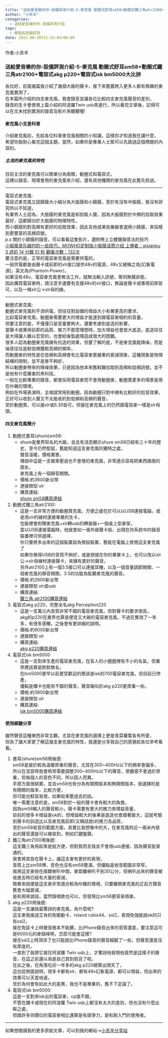 ```yaml
---  
title: "送給愛音樂的你-設備評測介紹-5-麥克風 動圈式舒耳sm58+動圈式鐵三角atr2100+電容式akg p220+電容式isk bm5000大比拚"  
author: "小羔羊"  
categories: 
  - 送給愛音樂的你-設備評測介紹
tags: 
  - 開箱和設備評測  
date: 2021-08-28T15:24:03+08:00  
---  
```

  
  作者:小羔羊  
    
  
### 送給愛音樂的你-設備評測介紹-5-麥克風 動圈式舒耳sm58+動圈式鐵三角atr2100+電容式akg p220+電容式isk bm5000大比拚  
  
各位好，前面幾篇我介紹了幾個大廠的聲卡，接下來舊要跨入更多人都有興趣的麥克風實測了，  
在本篇所介紹的四支麥克風，我會錄音並讓各位比較四支麥克風聲音的差別，  
錄音的生卡會使用上篇介紹的阿波羅Twin usb來進行，所以看完文章後，記得可以在文末找到實測的錄音及影片來聽聽喔!  
  
#### 麥克風小支是科普  
  
介紹麥克風前，先給各位科普麥克風相關的小知識，這樣你才知道我在講什麼，  
希望你能耐心看完這個主題，當然，如果你是專業人士那可以先跳過這個標題的內容的。  
  
##### 主流的麥克風和特性  
  
目前主流的麥克風可以簡單分為兩類，動圈式和電容式，  
這裡以錄音、現場會用的麥克風來介紹，還有其他種類的麥克風在此舊先掠過。  
  
---  
  
電容式麥克風:  
電容式麥克風又因鎮膜大小細分為大振膜和小鎮膜，至於有沒有中振膜，我沒有研究所以不知道，  
有業界人士認為，大振膜的麥克風是和拾取人聲，因為大振膜對於中頻的拾取效果最好，這都歸功於大振膜的物理特性，  
而小鎮膜則對高頻有更好的拾取效果，因此吉他或某些樂器會選用小鎮膜，來採樣到更豐富的高頻訊號。  
p.s 關於小鎮膜的錄音，可以看看這隻影片，還附帶上立體聲錄音法的技巧  
[小振膜录乐器时的一些技巧，MOWHO定制版小振膜话筒介绍 上傳者：qixianpu 3 週前 14 分鐘 51 秒 觀看次數：132次](https://www.youtube.com/watch?v=Q7jSxQMv6KY)  
要注意的是，正常的電容麥克風是需要供電的，  
一般供電都是由聲卡或前即的xlr接口提供48v的電源，48v又被稱之為[幻象電源]，英文為(Phantom Power)，  
如果沒有48v，電容麥克風會無法工作，就無法輸入訊號，等同無聲狀態，  
因此購買電容麥時，請注意手邊要有支援48v的xlr接口，無論是聲卡或專用前即皆可，以及一條xlr公→xlr母的線。  
  
---  
  
動圈式麥克風:  
動圈式麥克風則不須供電，但往往對設備的增益大小有著更高的要求，  
比起電容麥克風，動圈麥需要更大的增益才能達到跟電容麥相約的音量，  
但要注意的是，不僅僅只是音量要夠大，還要考慮到底造的影響，  
當聲卡或專用前即的品質、推力不那麼理想時，加大增益也會放大底造，底造往往是大得讓人難以忍受的，也會給後製處理造成很大的困難。  
很多人認為動圈麥克風擁有抗造的效果，但要了解的是，不是麥克風能降噪，而是噪音往往是較低頻獲較高頻的頻率，  
而動圈麥的特性是在低頻和高頻會有比電容麥更嚴重的衰減現象，這種現象是物理結構的限制，並不是麥不夠好，  
所以動圈麥帶來的降噪效果，只是因為他本來舊較難拾取到高頻和低頻訊號，並不是他有什麼厲害的黑科技。  
一般在比較專業的錄音，都會採用電容麥而不會用動圈麥，動圈賣更多的場景是用在吵雜的環境，  
例如在外場表演時，主唱就常用到動圈，因為動圈只對中頻有比較好的拾音效果，正好可以收到人聲又不太能收的到低頻和高頻的聲音，  
至於動圈賣，可以接xlr或6.35皆可，但接在麥克風上的仍然跟電容麥一樣是xlr母頭。  
  
#### 四支麥克風簡介  
  
1. 動圈式書耳(shure)sm58:  
   * shure是業界知名的大廠，並且有消息顯示shure sm58已經有三十年的歷史，至今仍然堅挺，舊能知道這支麥克風的獨特之處，  
聲音溫暖，價格實惠，  
傳說中這是一支被車壓過也不會壞的麥克風，非常適合容易把東西搞壞的朋友，  
麥克風上有一個靜音開關。  
   * 價格:約3600新台幣  
   * 連接類型:xlr  
   * 購買連結:  
[shure sm58購買連結](https://dimi.tw/store/product/shure-sm58)  
1. 動圈式鐵三角atr2100:  
   * 這是一支非常方便的動圈賣克風，方便之處在於可以以USB連接電腦，或是用xlr的線材連接專業的生卡，  
包裝裡會附贈麥克風+xlr轉usb的轉接器+一個桌上型麥架，  
當以USB連接電腦時，他就會如一張外接聲卡般，出現在你系統中的錄音裝置裡可供選擇，  
你只要將多出來的這個裝置設為預設裝置，舊能在電腦上使用這支麥克風了  
如果你覺得USB的音質不夠好，或是想接在你的專業卡上，也可以改以xlr公→xlr母線材連接聲卡，來擁有更好的聲音。  
另外atr2100上有一個3.5接口可以連接耳機，以及一個音量調節開關、一個麥克風的靜音開關，3.5的功能為監聽麥克風的聲音。  
   * 價格:約2600新台幣  
   * 連接類型:xlr或usb  
   * 購買連結:  
[鐵三角 atr2100購買連結](https://dimi.tw/store/product/audio-technica-atr2100x-usb)  
1. 電容式akg p220，完整全名akg Perception220  
   * 這是一支萬元內音質非常不錯的電容麥克風，但對聲卡的要求很高，  
akg的p220在業界也算是便宜又大碗的電容麥克風，不過在實測了一年多，有很多感觸，之後會有更詳細的說明。  
   * 價格:約6000新台幣  
   * 連接類型:xlr  
   * 購買連結:  
[akg p220購買連結](https://www.ruten.com.tw/item/show?21523707283921)  
1. 電容式isk bm5000  
   * 這是一支對岸生產的電容麥克風，在盲人的小圈圈裡有不小的名氣，但業界應該算是默默無名，  
在bm5000更早以前更受歡迎的應該是isk的700電容麥克風，但目前已停產，  
優點是爛卡也能有不錯的聲音，聲音箱叫於akg p220更厚重一些。  
   * 價格:約3800新台幣  
   * 連接類型:xlr  
   * 購買連結:  
[isk bm5000購買連結](https://www.ruten.com.tw/item/show?21303194384918)  
  
[]()  
  
  
#### 使用經驗分享  
  
雖然聲音這種東西非常主觀，尤其在麥克風的選擇上更是青菜蘿蔔各有所愛，  
但為了讓大家更了解這幾支麥克風的特性，我還是分享我自己的感覺給各位參考看看。  
  
1. 書耳(shure)sm58用後感:  
sm58是屬於較為溫暖厚重的聲音，尤其在300~400Hz以下的頻率會偏多，  
所以在混音時我會時常需要調整300~400Hz以下的聲音，使廳感不會過於厚重，但每個人的音色不同，所以因人而異。  
手感方面很結實，並且sm58也有分為有開關版本和無開關版本，我選擇的是有開關的版本，比較方便，  
但可能也較容易壞，如果給車壓過去的話。  
唯一需要注意的是，sm58對於一般的聲卡會有較大的負擔，  
因為sm58輸入的聲音較小，聲卡需要有更大的推力來增益音量，  
目前的很多卡增益是ok的，但增益較大的後果是底造也會跟著變大，這就考驗到聲卡的訓造比以及麥克風前即(又稱話放)的推力及品質，  
至於sm58收音的範圍方面，其實比我想像中的大，在麥克風附近一兩米內發出的聲音還是可以被收到，例如打鍵盤聲。  
1. 鐵三角atr2100用後趕:  
這支鐵三角用起來是挺方便，但對我而言我並不會用usb連接，因為聲音挺普通的，  
我會將其皆在聲卡上，讓這支麥有更好的表現，  
音質上比sm58博，音色也沒有sm58豐滿，但優點是收音範圍非常窄，  
我將這支麥放在兩顆喇叭中間，麥距離喇叭不到30公分，但喇叭出來的聲音被收進去時已經有大量的衰減，  
簡單來說便是這支麥非常適合較為吵雜的環境，只要離開麥克風的正前方聲音舊會大幅衰減，  
是和用來說話，當然錄唱歌也可以，但發現比sm58更容易噴麥。  
1. akg p220用後趕:  
這是一支讓我最驚訝的麥克風，為什麼呢?  
這支麥我接過艾肯的免驅動卡、roland rubix44、ssl2，表現免強能說ok的只有ssl2，  
接在免區卡上時聲音根本不能聽，比iPhone錄音出來的音質還差，要注意這可是6000元的麥個峰啊，怎麼可能會這樣?  
接在ssl2上時頂添了也只能說比iPhone錄音的聲音細膩了一些，但聲音還是沒有厚度的，  
一直到了我將它接在阿波蘿 Twin usb上，才驚訝地發現他竟然是這樣子的聲音，在這之前還以為是自己買到假貨了呢。  
在此之後，在角落吃灰一年多的akg p220總算出頭天了，  
這也從側面說明，很多卡都有xlr、都有48v幻象電源、都可以增益，但出來的效果可以天差地遠，  
至於為何會有如此大的差異，我也不是專業的，舊不下定論了。  
1. 電容式isk bm5000:  
這是一支對岸isk出的電容麥，cp值不錯，  
不管在爛卡或現在的阿波蘿 Twin usb上都沒有太大的差別，但也沒有什麼出睬之處，  
但跟許多同價位的電容麥相比還算是有競爭力，是和剛入門的使用者。  
  
---

如果想閱讀我的更多原創文章，可以到我的網站→[小羔羊分享站](https://lamb.tw/)

